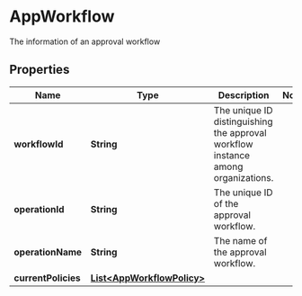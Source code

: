 

# AppWorkflow

The information of an approval workflow

## Properties

| Name | Type | Description | Notes |
|------------ | ------------- | ------------- | -------------|
|**workflowId** | **String** | The unique ID distinguishing the approval workflow instance among organizations. |  |
|**operationId** | **String** | The unique ID of the approval workflow. |  |
|**operationName** | **String** | The name of the approval workflow. |  |
|**currentPolicies** | [**List&lt;AppWorkflowPolicy&gt;**](AppWorkflowPolicy.md) |  |  |



